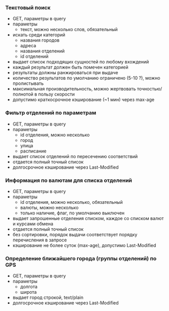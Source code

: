 ### Текстовый поиск
 - GET, параметры в query
 - параметры
    - текст, можно несколько слов, обязательный
 - искать среди категорий
    - названия городов
    - адреса
    - названия отделений
    - id отделений
 - выдает список подходящих сущностей по любому вхождений
 - каждый результат должен быть помечен категорией
 - результаты должны ранжироваться при выдаче
 - количество результатов по умолчанию ограничено (5-10 ?), можно пролистывать
 - максимальная производительность, можно жертвовать точностью/полнотой в пользу скорости
 - допустимо краткосрочное кэширование (~1 мин) через max-age

### Фильтр отделений по параметрам
 - GET, параметры в query
 - параметры
    - id отделения, можно несколько
    - город
    - улица
    - расписание
 - выдает список отделений по пересечению соответствий
 - отдается полный точный список
 - долгосрочное кэширование через Last-Modified

### Информация по валютам для списка отделений
 - GET, параметры в query
 - параметры
    - id отделения, можно несколько, обязательный
    - валюты, можно несколько
    - только наличие, флаг, по умолчанию выключен
 - выдает запрошенные отделения списком, каждое со списком валют и курсами обмена 
 - отдается полный точный список
 - без сортировки, порядок выдачи соответствует порядку перечисления в запросе
 - кэширование не более суток (max-age), допустимо Last-Modified

### Определение ближайшего города (группы отделений) по GPS
 - GET, параметры в query
 - параметры
    - долгота
    - широта
 - выдает город строкой, text/plain
 - долгосрочное кэширование через Last-Modified
 